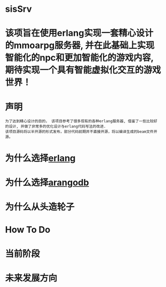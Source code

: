 # sisSrv
# 该项旨在使用erlang实现一套精心设计的mmoarpg服务器, 并在此基础上实现智能化的npc和更加智能化的游戏内容, 期待实现一个具有智能虚拟化交互的游戏世界！

# 声明
    为了达到精心设计的目的， 该项目参考了很多现有的各种erlang服务器, 借鉴了一些比较好的设计, 并做了非常多的优化设计与erlang代码写法的改进.
    该项目源码将以半开源的形式发布，部分代码前期并不直接开源，将以编译生成的beam文件开源。


# 为什么选择[erlang](https://www.erlang.org/)
# 为什么选择[arangodb](https://www.arangodb.com/)
# 为什么从头造轮子

# How To Do

# 当前阶段

# 未来发展方向
